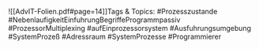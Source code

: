 
![[AdvIT-Folien.pdf#page=14]]Tags & Topics:
   #Prozesszustande
   #NebenlaufigkeitEinfuhrungBegriffeProgrammpassiv
   #ProzessorMultiplexing
   #aufEinprozessorsystem
   #Ausfuhrungsumgebung
   #SystemProzeß
   #Adressraum
   #SystemProzesse
   #Programmierer
